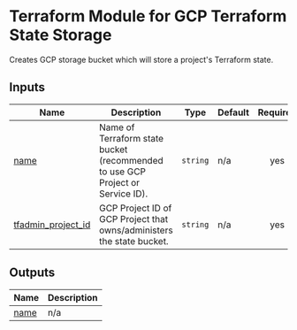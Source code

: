 <!-- BEGIN_TF_DOCS -->
# Terraform Module for GCP Terraform State Storage
Creates GCP storage bucket which will store a project's Terraform state.

## Inputs

| Name | Description | Type | Default | Required |
|------|-------------|------|---------|:--------:|
| <a name="input_name"></a> [name](#input\_name) | Name of Terraform state bucket (recommended to use GCP Project or Service ID). | `string` | n/a | yes |
| <a name="input_tfadmin_project_id"></a> [tfadmin\_project\_id](#input\_tfadmin\_project\_id) | GCP Project ID of GCP Project that owns/administers the state bucket. | `string` | n/a | yes |

## Outputs

| Name | Description |
|------|-------------|
| <a name="output_name"></a> [name](#output\_name) | n/a |
<!-- END_TF_DOCS -->

